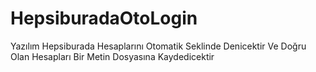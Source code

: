 # HepsiburadaOtoLogin
Yazılım Hepsiburada Hesaplarını Otomatik Seklinde Denicektir Ve Doğru Olan Hesapları Bir Metin Dosyasına Kaydedicektir
